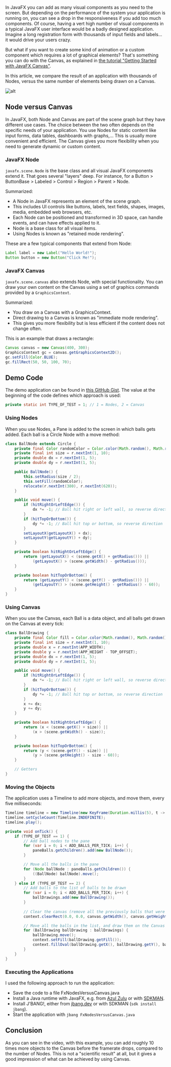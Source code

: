 In JavaFX you can add as many visual components as you need to the screen. But depending on the performance of the system your application is running on, you can see a drop in the responsiveness if you add too much components. Of course, having a vert high number of visual components in a typical JavaFX user interface would be a badly designed application. Imagine a long registration form with thousands of input fields and labels... it would drive your users crazy. 

But what if you want to create some kind of animation or a custom component which requires a lot of graphical elements? That's something you can do with the Canvas, as explained in [the tutorial "Getting Started with JavaFX
Canvas"](https://www.jfx-central.com/learn-javafx/canvas). 

In this article, we compare the result of an application with thousands of Nodes, versus the same number of elements being drawn on a Canvas.

![alt](youtube:nJGRW5xP_AE)

## Node versus Canvas

In JavaFX, both Node and Canvas are part of the scene graph but they have different use cases. The choice between the two often depends on the specific needs of your application. You use Nodes for static content like input forms, data tables, dashboards with graphs,... This is usually more convenient and efficient. The Canvas gives you more flexibility when you need to generate dynamic or custom content.

### JavaFX Node

`javafx.scene.Node` is the base class and all visual JavaFX components extend it. That goes several "layers" deep. For instance, for a Button > ButtonBase > Labeled > Control > Region > Parent > Node.

Summarized:

* A Node in JavaFX represents an element of the scene graph.
* This includes UI controls like buttons, labels, text fields, shapes, images, media, embedded web browsers, etc.
* Each Node can be positioned and transformed in 3D space, can handle events, and can have effects applied to it.
* Node is a base class for all visual items.
* Using Nodes is known as "retained mode rendering".

These are a few typical components that extend from Node:

```java
Label label = new Label("Hello World!");
Button button = new Button("Click Me!");
```

### JavaFX Canvas

`javafx.scene.canvas` also extends Node, with special functionality. You can draw your own content on the Canvas using a set of graphics commands provided by a `GraphicsContext`.

Summarized:

* You draw on a Canvas with a GraphicsContext.
* Direct drawing to a Canvas is known as "immediate mode rendering".
* This gives you more flexibility but is less efficient if the content does not change often.

This is an example that draws a rectangle:

```java
Canvas canvas = new Canvas(400, 300);
GraphicsContext gc = canvas.getGraphicsContext2D();
gc.setFill(Color.BLUE);
gc.fillRect(50, 50, 100, 70);
```

## Demo Code

The demo application can be found in [this GitHub Gist](https://gist.github.com/FDelporte/c74cdf59ecd9ef1b14df86e08faa0c56). The value at the beginning of the code defines which approach is used:

```java
private static int TYPE_OF_TEST = 1; // 1 = Nodes, 2 = Canvas
```

### Using Nodes

When you use Nodes, a Pane is added to the screen in which balls gets added. Each ball is a Circle Node with a move method:

```java
class BallNode extends Circle {
    private final Color randomColor = Color.color(Math.random(), Math.random(), Math.random());
    private final int size = r.nextInt(1, 10);
    private double dx = r.nextInt(1, 5);
    private double dy = r.nextInt(1, 5);

    public BallNode() {
        this.setRadius(size / 2);
        this.setFill(randomColor);
        relocate(r.nextInt(380), r.nextInt(620));
    }

    public void move() {
        if (hitRightOrLeftEdge()) {
            dx *= -1; // Ball hit right or left wall, so reverse direction
        }
        if (hitTopOrBottom()) {
            dy *= -1; // Ball hit top or bottom, so reverse direction
        }
        setLayoutX(getLayoutX() + dx);
        setLayoutY(getLayoutY() + dy);
    }

    private boolean hitRightOrLeftEdge() {
        return (getLayoutX() < (scene.getX() + getRadius())) ||
            (getLayoutX() > (scene.getWidth() - getRadius()));
    }

    private boolean hitTopOrBottom() {
        return (getLayoutY() < (scene.getY() - getRadius())) ||
            (getLayoutY() > (scene.getHeight() - getRadius() - 60));
    }
}
```

### Using Canvas

When you use the Canvas, each Ball is a data object, and all balls get drawn on the Canvas at every tick:

```java
class BallDrawing {
    private final Color fill = Color.color(Math.random(), Math.random(), Math.random());
    private final int size = r.nextInt(1, 10);
    private double x = r.nextInt(APP_WIDTH);
    private double y = r.nextInt(APP_HEIGHT - TOP_OFFSET);
    private double dx = r.nextInt(1, 5);
    private double dy = r.nextInt(1, 5);

    public void move() {
        if (hitRightOrLeftEdge()) {
            dx *= -1; // Ball hit right or left wall, so reverse direction
        }
        if (hitTopOrBottom()) {
            dy *= -1; // Ball hit top or bottom, so reverse direction
        }
        x += dx;
        y += dy;
    }

    private boolean hitRightOrLeftEdge() {
        return (x < (scene.getX() + size)) ||
            (x > (scene.getWidth() - size));
    }

    private boolean hitTopOrBottom() {
        return (y < (scene.getY() - size)) ||
            (y > (scene.getHeight() - size - 60));
    }

    // Getters
}
```

### Moving the Objects

The application uses a Timeline to add more objects, and move them, every five milliseconds:

```java
Timeline timeline = new Timeline(new KeyFrame(Duration.millis(5), t -> onTick()));
timeline.setCycleCount(Timeline.INDEFINITE);
timeline.play();

private void onTick() {
    if (TYPE_OF_TEST == 1) {
        // Add ball nodes to the pane
        for (var i = 0; i < ADD_BALLS_PER_TICK; i++) {
            paneBalls.getChildren().add(new BallNode());
        }

        // Move all the balls in the pane
        for (Node ballNode : paneBalls.getChildren()) {
            ((BallNode) ballNode).move();
        }
    } else if (TYPE_OF_TEST == 2) {
        // Add balls to the list of balls to be drawn
        for (var i = 0; i < ADD_BALLS_PER_TICK; i++) {
            ballDrawings.add(new BallDrawing());
        }
        
        // Clear the canvas (remove all the previously balls that were drawn)
        context.clearRect(0.0, 0.0, canvas.getWidth(), canvas.getHeight());

        // Move all the balls in the list, and draw them on the Canvas
        for (BallDrawing ballDrawing : ballDrawings) {
            ballDrawing.move();
            context.setFill(ballDrawing.getFill());
            context.fillOval(ballDrawing.getX(), ballDrawing.getY(), ballDrawing.getSize(),  ballDrawing.getSize());
        }
    } 
}
```

### Executing the Applications

I used the following approach to run the application:

* Save the code to a file FxNodesVersusCanvas.java
* Install a Java runtime with JavaFX, e.g. from [Azul Zulu](https://www.azul.com/downloads/?package=jdk-fx#zulu) or with [SDKMAN](https://sdkman.io/).
* Install J'BANG!, either from [jbang.dev](https://www.jbang.dev/) or with SDKMAN (`sdk install jbang`).
* Start the application with `jbang FxNodesVersusCanvas.java`

## Conclusion

As you can see in the video, with this example, you can add roughly 10 times more objects to the Canvas before the framerate drops, compared to the number of Nodes. This is not a "scientific result" at all, but it gives a good impression of what can be achieved by using Canvas.